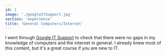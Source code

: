 ```yaml
---
id: 1
image: './googleItSupport.jpg'
section: 'experience'
title: 'General Computers/Internet'
---
```


I went through [Google IT Support](https://www.coursera.org/professional-certificates/google-it-support) to check that there were no gaps in my knowledge of computers and the internet in general. I already knew most of this content, but it's a great course if you are new to IT.

